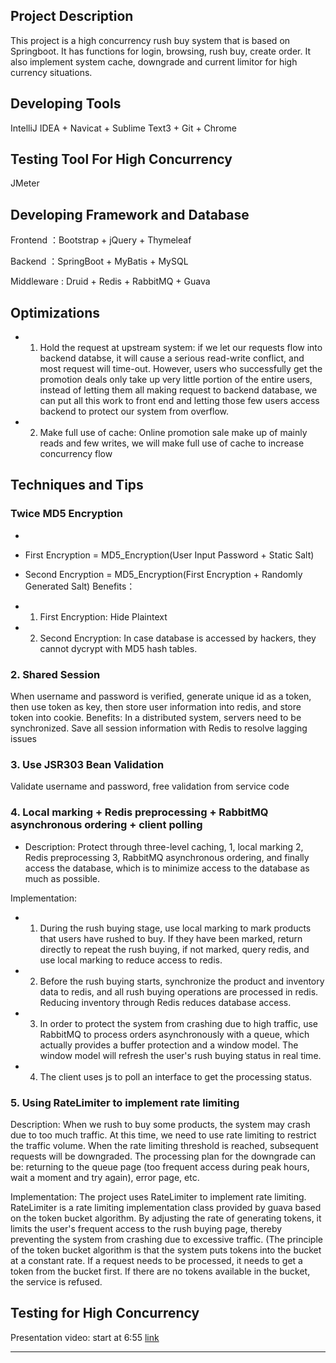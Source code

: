 
     
## Project Description
This project is a high concurrency rush buy system that is based on Springboot. It has functions for login, browsing, rush buy, create order. It also implement system cache, downgrade and current limitor for high currency situations.

## Developing Tools
IntelliJ IDEA + Navicat + Sublime Text3 + Git + Chrome

## Testing Tool For High Concurrency
JMeter


## Developing Framework and Database
Frontend ：Bootstrap + jQuery + Thymeleaf

Backend ：SpringBoot + MyBatis + MySQL

Middleware : Druid + Redis + RabbitMQ + Guava

## Optimizations

* 1. Hold the request at upstream system: if we let our requests flow into backend databse, it will cause a serious read-write conflict, and most request will time-out. However, users who successfully get the promotion deals only take up very little portion of the entire users, instead of letting them all making request to backend database, we can put all this work to front end and letting those few users access backend to protect our system from overflow.
* 2. Make full use of cache: Online promotion sale make up of mainly reads and few writes, we will make full use of cache to increase concurrency flow

## Techniques and Tips
### Twice MD5 Encryption

* 
* First Encryption = MD5_Encryption(User Input Password + Static Salt)
* Second Encryption = MD5_Encryption(First Encryption + Randomly Generated Salt)
Benefits：    
 
* 1. First Encryption: Hide Plaintext
* 2. Second Encryption: In case database is accessed by hackers, they cannot dycrypt with MD5 hash tables.

### 2. Shared Session

When username and password is verified, generate unique id as a token, then use token as key, then store user information into redis, and store token into cookie.
Benefits: In a distributed system, servers need to be synchronized. Save all session information with Redis to resolve lagging issues
### 3. Use JSR303 Bean Validation
Validate username and password, free validation from service code

### 4. Local marking + Redis preprocessing + RabbitMQ asynchronous ordering + client polling
* Description: Protect through three-level caching, 1, local marking 2, Redis preprocessing 3, RabbitMQ asynchronous ordering, and finally access the database, which is to minimize access to the database as much as possible.

Implementation:

* 1. During the rush buying stage, use local marking to mark products that users have rushed to buy. If they have been marked, return directly to repeat the rush buying, if not marked, query redis, and use local marking to reduce access to redis.
* 2. Before the rush buying starts, synchronize the product and inventory data to redis, and all rush buying operations are processed in redis. Reducing inventory through Redis reduces database access.
* 3. In order to protect the system from crashing due to high traffic, use RabbitMQ to process orders asynchronously with a queue, which actually provides a buffer protection and a window model. The window model will refresh the user's rush buying status in real time.
* 4. The client uses js to poll an interface to get the processing status.

### 5. Using RateLimiter to implement rate limiting
Description: When we rush to buy some products, the system may crash due to too much traffic. At this time, we need to use rate limiting to restrict the traffic volume. When the rate limiting threshold is reached, subsequent requests will be downgraded. The processing plan for the downgrade can be: returning to the queue page (too frequent access during peak hours, wait a moment and try again), error page, etc.

Implementation: The project uses RateLimiter to implement rate limiting. RateLimiter is a rate limiting implementation class provided by guava based on the token bucket algorithm. By adjusting the rate of generating tokens, it limits the user's frequent access to the rush buying page, thereby preventing the system from crashing due to excessive traffic. (The principle of the token bucket algorithm is that the system puts tokens into the bucket at a constant rate. If a request needs to be processed, it needs to get a token from the bucket first. If there are no tokens available in the bucket, the service is refused.


## Testing for High Concurrency
Presentation video: start at 6:55 [link](https://www.youtube.com/watch?v=mI_jZkse2JI)

-----
